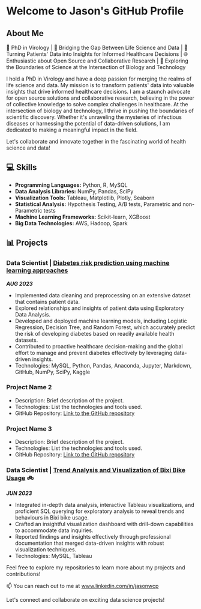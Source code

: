 # Welcome to Jason's GitHub Profile

## About Me
🦠 PhD in Virology | 🧪 Bridging the Gap Between Life Science and Data | 🏥 Turning Patients' Data into Insights for Informed Healthcare Decisions | 🌐 Enthusiastic about Open Source and Collaborative Research | 🚀 Exploring the Boundaries of Science at the Intersection of Biology and Technology

I hold a PhD in Virology and have a deep passion for merging the realms of life science and data. My mission is to transform patients' data into valuable insights that drive informed healthcare decisions. I am a staunch advocate for open source solutions and collaborative research, believing in the power of collective knowledge to solve complex challenges in healthcare. At the intersection of biology and technology, I thrive in pushing the boundaries of scientific discovery. Whether it's unraveling the mysteries of infectious diseases or harnessing the potential of data-driven solutions, I am dedicated to making a meaningful impact in the field.

Let's collaborate and innovate together in the fascinating world of health science and data!

## 💻  Skills

- **Programming Languages:** Python, R, MySQL
- **Data Analysis Libraries:** NumPy, Pandas, SciPy
- **Visualization Tools:** Tableau, Matplotlib, Plotly, Seaborn
- **Statistical Analysis:** Hypothesis Testing, A/B tests, Parametric and non-Parametric tests
- **Machine Learning Frameworks:** Scikit-learn, XGBoost
- **Big Data Technologies:** AWS, Hadoop, Spark

## 📊 Projects

### Data Scientist | [Diabetes risk prediction using machine learning approaches](https://github.com/jasonwongcp/Diabetes-Prediction/blob/main/README.md) ###

***AUG 2023***
- Implemented data cleaning and preprocessing on an extensive dataset that contains patient data.
- Explored relationships and insights of patient data using Exploratory Data Analysis.
- Developed and deployed machine learning models, including Logistic Regression, Decision Tree, and Random Forest, which accurately predict the risk of developing diabetes based on readily available health datasets.
- Contributed to proactive healthcare decision-making and the global effort to manage and prevent diabetes effectively by leveraging data-driven insights.
- Technologies: MySQL, Python, Pandas, Anaconda, Jupyter, Markdown, GitHub, NumPy, SciPy, Kaggle

### Project Name 2 ###
   - Description: Brief description of the project.
   - Technologies: List the technologies and tools used.
   - GitHub Repository: [Link to the GitHub repository](link)

### Project Name 3 ###
   - Description: Brief description of the project.
   - Technologies: List the technologies and tools used.
   - GitHub Repository: [Link to the GitHub repository](link)
     
### Data Scientist | [Trend Analysis and Visualization of Bixi Bike Usage](https://github.com/jasonwongcp/Trend_Analysis_and_Visualization_of_Bixi_Bike_Usage) 🚲 ###

***JUN 2023***
- Integrated in-depth data analysis, interactive Tableau visualizations, and proficient SQL querying for exploratory analysis to reveal trends and behaviours in Bixi bike usage.
- Crafted an insightful visualization dashboard with drill-down capabilities to accommodate data inquiries.
- Reported findings and insights effectively through professional documentation that merged data-driven insights with robust visualization techniques.
- Technologies: MySQL, Tableau

Feel free to explore my repositories to learn more about my projects and contributions!

📫 You can reach out to me at www.linkedin.com/in/jasonwcp

Let's connect and collaborate on exciting data science projects!
